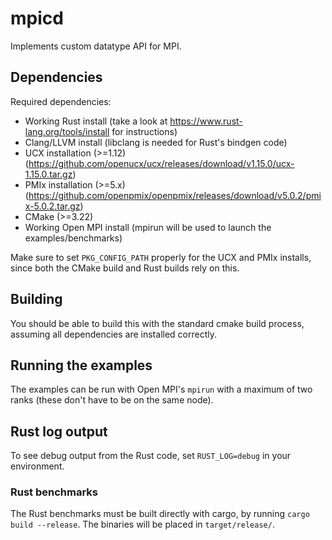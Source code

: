 # mpicd

Implements custom datatype API for MPI.

## Dependencies

Required dependencies:

* Working Rust install (take a look at <https://www.rust-lang.org/tools/install> for instructions)
* Clang/LLVM install (libclang is needed for Rust's bindgen code)
* UCX installation (>=1.12) (<https://github.com/openucx/ucx/releases/download/v1.15.0/ucx-1.15.0.tar.gz>)
* PMIx installation (>=5.x) (<https://github.com/openpmix/openpmix/releases/download/v5.0.2/pmix-5.0.2.tar.gz>)
* CMake (>=3.22)
* Working Open MPI install (mpirun will be used to launch the examples/benchmarks)

Make sure to set `PKG_CONFIG_PATH` properly for the UCX and PMIx installs,
since both the CMake build and Rust builds rely on this.

## Building

You should be able to build this with the standard cmake build process,
assuming all dependencies are installed correctly.

## Running the examples

The examples can be run with Open MPI's `mpirun` with a maximum of two ranks
(these don't have to be on the same node).

## Rust log output

To see debug output from the Rust code, set `RUST_LOG=debug` in your
environment.

### Rust benchmarks

The Rust benchmarks must be built directly with cargo, by running
`cargo build --release`. The binaries will be placed in `target/release/`.
